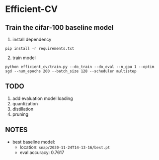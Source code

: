 # Efficient-CV

## Train the cifar-100 baseline model

1. install dependency

```
pip install -r requirements.txt
```

2. train model
```
python efficient_cv/train.py --do_train --do_eval --n_gpu 1 --optim sgd --num_epochs 200 --batch_size 128 --scheduler multistep
```

## TODO
1. add evaluation model loading
2. quantization
3. distillation
4. pruning

## NOTES
* best baseline model:
  * location: `snap/2020-11-24T14-13-16/best.pt`
  * eval accuracy: 0.7617

